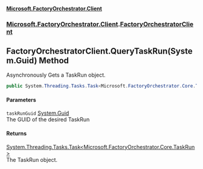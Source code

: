 #### [Microsoft.FactoryOrchestrator.Client](./Microsoft-FactoryOrchestrator-Client.md 'Microsoft.FactoryOrchestrator.Client')
### [Microsoft.FactoryOrchestrator.Client](./Microsoft-FactoryOrchestrator-Client.md 'Microsoft.FactoryOrchestrator.Client').[FactoryOrchestratorClient](./Microsoft-FactoryOrchestrator-Client-FactoryOrchestratorClient.md 'Microsoft.FactoryOrchestrator.Client.FactoryOrchestratorClient')
## FactoryOrchestratorClient.QueryTaskRun(System.Guid) Method
Asynchronously Gets a TaskRun object.  
```csharp
public System.Threading.Tasks.Task<Microsoft.FactoryOrchestrator.Core.TaskRun> QueryTaskRun(System.Guid taskRunGuid);
```
#### Parameters
<a name='Microsoft-FactoryOrchestrator-Client-FactoryOrchestratorClient-QueryTaskRun(System-Guid)-taskRunGuid'></a>
`taskRunGuid` [System.Guid](https://docs.microsoft.com/en-us/dotnet/api/System.Guid 'System.Guid')  
The GUID of the desired TaskRun  
  
#### Returns
[System.Threading.Tasks.Task&lt;](https://docs.microsoft.com/en-us/dotnet/api/System.Threading.Tasks.Task-1 'System.Threading.Tasks.Task')[Microsoft.FactoryOrchestrator.Core.TaskRun](./../../CoreLibrary/Microsoft-FactoryOrchestrator-Core-TaskRun 'Microsoft.FactoryOrchestrator.Core.TaskRun')[&gt;](https://docs.microsoft.com/en-us/dotnet/api/System.Threading.Tasks.Task-1 'System.Threading.Tasks.Task')  
The TaskRun object.  

